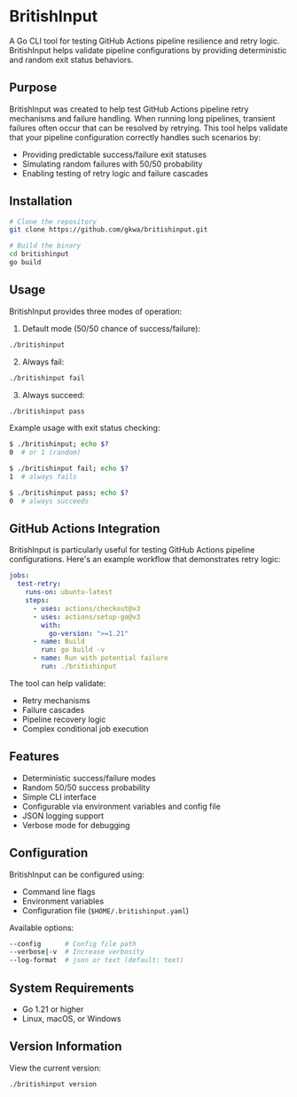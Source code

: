 # BritishInput

A Go CLI tool for testing GitHub Actions pipeline resilience and retry logic. BritishInput helps validate pipeline configurations by providing deterministic and random exit status behaviors.

## Purpose

BritishInput was created to help test GitHub Actions pipeline retry mechanisms and failure handling. When running long pipelines, transient failures often occur that can be resolved by retrying. This tool helps validate that your pipeline configuration correctly handles such scenarios by:

- Providing predictable success/failure exit statuses
- Simulating random failures with 50/50 probability
- Enabling testing of retry logic and failure cascades

## Installation

```bash
# Clone the repository
git clone https://github.com/gkwa/britishinput.git

# Build the binary
cd britishinput
go build
```

## Usage

BritishInput provides three modes of operation:

1. Default mode (50/50 chance of success/failure):

```bash
./britishinput
```

2. Always fail:

```bash
./britishinput fail
```

3. Always succeed:

```bash
./britishinput pass
```

Example usage with exit status checking:

```bash
$ ./britishinput; echo $?
0  # or 1 (random)

$ ./britishinput fail; echo $?
1  # always fails

$ ./britishinput pass; echo $?
0  # always succeeds
```

## GitHub Actions Integration

BritishInput is particularly useful for testing GitHub Actions pipeline configurations. Here's an example workflow that demonstrates retry logic:

```yaml
jobs:
  test-retry:
    runs-on: ubuntu-latest
    steps:
      - uses: actions/checkout@v3
      - uses: actions/setup-go@v3
        with:
          go-version: ">=1.21"
      - name: Build
        run: go build -v
      - name: Run with potential failure
        run: ./britishinput
```

The tool can help validate:

- Retry mechanisms
- Failure cascades
- Pipeline recovery logic
- Complex conditional job execution

## Features

- Deterministic success/failure modes
- Random 50/50 success probability
- Simple CLI interface
- Configurable via environment variables and config file
- JSON logging support
- Verbose mode for debugging

## Configuration

BritishInput can be configured using:

- Command line flags
- Environment variables
- Configuration file (`$HOME/.britishinput.yaml`)

Available options:

```bash
--config      # Config file path
--verbose|-v  # Increase verbosity
--log-format  # json or text (default: text)
```

## System Requirements

- Go 1.21 or higher
- Linux, macOS, or Windows

## Version Information

View the current version:

```bash
./britishinput version
```
